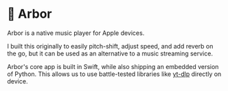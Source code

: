 # 🌳 Arbor

Arbor is a native music player for Apple devices.

I built this originally to easily pitch-shift, adjust speed, and add reverb on the go, but it can be used as an alternative to a music streaming service.

Arbor's core app is built in Swift, while also shipping an embedded version of Python. This allows us to use battle-tested libraries like [yt-dlp](https://github.com/yt-dlp/yt-dlp) directly on device.
